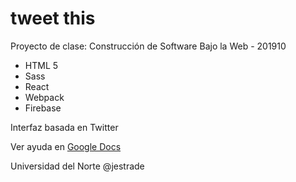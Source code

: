 # tweet this
Proyecto de clase: Construcción de Software Bajo la Web - 201910
* HTML 5
* Sass
* React
* Webpack
* Firebase

Interfaz basada en Twitter

Ver ayuda en [Google Docs](https://docs.google.com/document/d/1tgNWYtlrScRBQciM3YjH0-ICbrg8kW9tsQMoLk3tJl8/edit#heading=h.pf3vwmbbrp1p)

Universidad del Norte
@jestrade